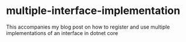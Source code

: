 # multiple-interface-implementation
This accompanies my blog post on how to register and use multiple implementations of an interface in dotnet core
